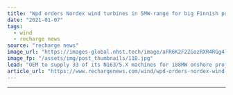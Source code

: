 ```yaml
---
title: "Wpd orders Nordex wind turbines in 5MW-range for big Finnish project"
date: "2021-01-07"
tags: 
  - wind
  - recharge news
source: "recharge news"
image_url: "https://images-global.nhst.tech/image/aFR6K2F2ZGozRXR4RGg4TnMxc2Rsbm41TERuK09FRHZyK29KRGV6aXc3dz0=/nhst/binary/e888fc0ceb97010837fc024840b51f21"
image_fp: "/assets/img/post_thumbnails/118.jpg"
lead: "OEM to supply 33 of its N163/5.X machines for 188MW onshore project near Nordic country’s western coast"
article_url: "https://www.rechargenews.com/wind/wpd-orders-nordex-wind-turbines-in-5mw-range-for-big-finnish-project/2-1-940348"
---
```


---

